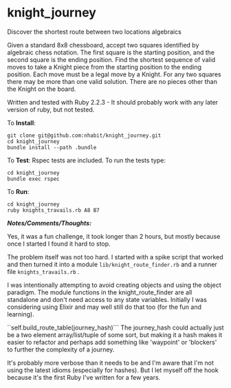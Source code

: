 # knight_journey
Discover the shortest route between two locations algebraics

Given a standard 8x8 chessboard, accept two squares identified by algebraic chess notation. The first square is the starting position, and the second square is the ending position. Find the shortest sequence of valid moves to take a Knight piece from the starting position to the ending position. Each move must be a legal move by a Knight. For any two squares there may be more than one valid solution. There are no pieces other than the Knight on the board.



Written and tested with Ruby 2.2.3 - It should probably work with any later version of ruby, but not tested.


To **Install**:
```
git clone git@github.com:nhabit/knight_journey.git
cd knight_journey
bundle install --path .bundle
```
To **Test**:
Rspec tests are included. To run the tests type:
```
cd knight_journey
bundle exec rspec
```

To **Run**:
```
cd knight_journey
ruby knights_travails.rb A8 B7
```
***Notes/Comments/Thoughts:***

Yes, it was a fun challenge, it took longer than 2 hours, but mostly because once I started I found it hard to stop. 

The problem itself was not too hard. I started with a spike script that worked and then turned it into a module ```lib/knight_route_finder.rb``` and a runner file ```knights_travails.rb``` .

I was intentionally attempting to avoid creating objects and using the object paradigm. The module functions in the knight_route_finder are all standalone and don't need access to any state variables. Initially I was considering using Elixir and may well still do that too (for the fun and learning). 


``self.build_route_table(journey_hash)```
The journey_hash could actually just be a two element array/list/tuple of some sort, but making it a hash makes it easier to refactor and perhaps add something like 'waypoint' or 'blockers' to further the complexity of a journey.

It's probably more verbose than it needs to be and I'm aware that I'm not using the latest idioms (especially for hashes). But I let myself off the hook because it's the first Ruby I've written for a few years.


